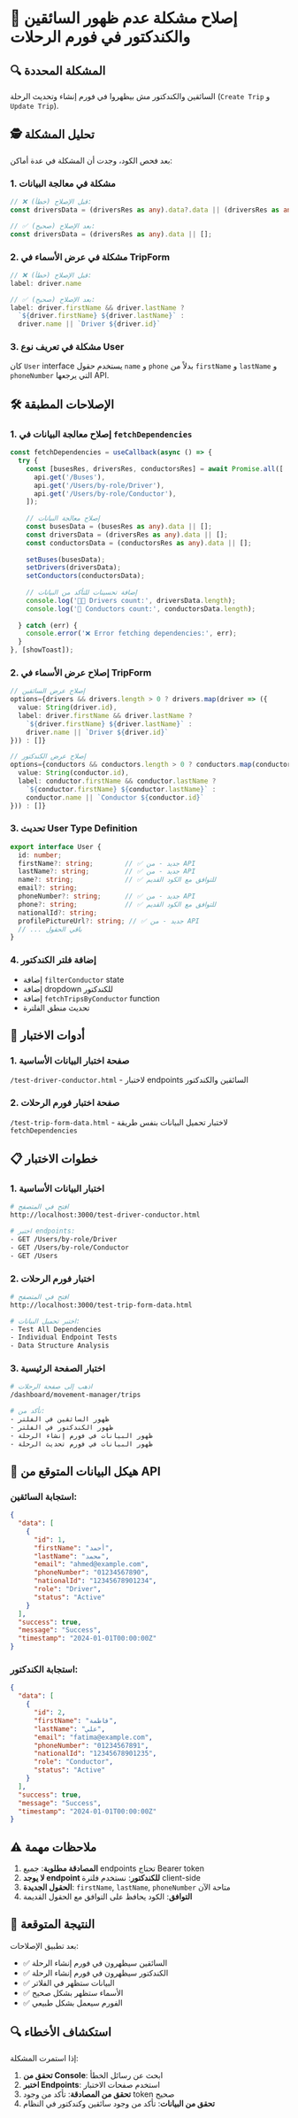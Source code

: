 # 🚌 إصلاح مشكلة عدم ظهور السائقين والكندكتور في فورم الرحلات

## 🔍 **المشكلة المحددة**

السائقين والكندكتور مش بيظهروا في فورم إنشاء وتحديث الرحلة (`Create Trip` و `Update Trip`).

## 🕵️ **تحليل المشكلة**

بعد فحص الكود، وجدت أن المشكلة في عدة أماكن:

### 1. **مشكلة في معالجة البيانات**
```typescript
// ❌ قبل الإصلاح (خطأ):
const driversData = (driversRes as any).data?.data || (driversRes as any).data || [];

// ✅ بعد الإصلاح (صحيح):
const driversData = (driversRes as any).data || [];
```

### 2. **مشكلة في عرض الأسماء في TripForm**
```typescript
// ❌ قبل الإصلاح (خطأ):
label: driver.name

// ✅ بعد الإصلاح (صحيح):
label: driver.firstName && driver.lastName ? 
  `${driver.firstName} ${driver.lastName}` : 
  driver.name || `Driver ${driver.id}`
```

### 3. **مشكلة في تعريف نوع User**
كان `User` interface يستخدم حقول `name` و `phone` بدلاً من `firstName` و `lastName` و `phoneNumber` التي يرجعها API.

## 🛠️ **الإصلاحات المطبقة**

### 1. **إصلاح معالجة البيانات في `fetchDependencies`**
```typescript
const fetchDependencies = useCallback(async () => {
  try {
    const [busesRes, driversRes, conductorsRes] = await Promise.all([
      api.get('/Buses'),
      api.get('/Users/by-role/Driver'),
      api.get('/Users/by-role/Conductor'),
    ]);
    
    // إصلاح معالجة البيانات
    const busesData = (busesRes as any).data || [];
    const driversData = (driversRes as any).data || [];
    const conductorsData = (conductorsRes as any).data || [];
    
    setBuses(busesData);
    setDrivers(driversData);
    setConductors(conductorsData);
    
    // إضافة تحسينات للتأكد من البيانات
    console.log('👨‍💼 Drivers count:', driversData.length);
    console.log('🎫 Conductors count:', conductorsData.length);
    
  } catch (err) {
    console.error('❌ Error fetching dependencies:', err);
  }
}, [showToast]);
```

### 2. **إصلاح عرض الأسماء في TripForm**
```typescript
// إصلاح عرض السائقين
options={drivers && drivers.length > 0 ? drivers.map(driver => ({
  value: String(driver.id),
  label: driver.firstName && driver.lastName ? 
    `${driver.firstName} ${driver.lastName}` : 
    driver.name || `Driver ${driver.id}`
})) : []}

// إصلاح عرض الكندكتور
options={conductors && conductors.length > 0 ? conductors.map(conductor => ({
  value: String(conductor.id),
  label: conductor.firstName && conductor.lastName ? 
    `${conductor.firstName} ${conductor.lastName}` : 
    conductor.name || `Conductor ${conductor.id}`
})) : []}
```

### 3. **تحديث User Type Definition**
```typescript
export interface User {
  id: number;
  firstName?: string;        // ✅ جديد - من API
  lastName?: string;         // ✅ جديد - من API
  name?: string;             // ✅ للتوافق مع الكود القديم
  email?: string;
  phoneNumber?: string;      // ✅ جديد - من API
  phone?: string;            // ✅ للتوافق مع الكود القديم
  nationalId?: string;
  profilePictureUrl?: string; // ✅ جديد - من API
  // ... باقي الحقول
}
```

### 4. **إضافة فلتر الكندكتور**
- إضافة `filterConductor` state
- إضافة dropdown للكندكتور
- إضافة `fetchTripsByConductor` function
- تحديث منطق الفلترة

## 🧪 **أدوات الاختبار**

### 1. **صفحة اختبار البيانات الأساسية**
`/test-driver-conductor.html` - لاختبار endpoints السائقين والكندكتور

### 2. **صفحة اختبار فورم الرحلات**
`/test-trip-form-data.html` - لاختبار تحميل البيانات بنفس طريقة `fetchDependencies`

## 📋 **خطوات الاختبار**

### 1. **اختبار البيانات الأساسية**
```bash
# افتح في المتصفح
http://localhost:3000/test-driver-conductor.html

# اختبر endpoints:
- GET /Users/by-role/Driver
- GET /Users/by-role/Conductor
- GET /Users
```

### 2. **اختبار فورم الرحلات**
```bash
# افتح في المتصفح
http://localhost:3000/test-trip-form-data.html

# اختبر تحميل البيانات:
- Test All Dependencies
- Individual Endpoint Tests
- Data Structure Analysis
```

### 3. **اختبار الصفحة الرئيسية**
```bash
# اذهب إلى صفحة الرحلات
/dashboard/movement-manager/trips

# تأكد من:
- ظهور السائقين في الفلتر
- ظهور الكندكتور في الفلتر
- ظهور البيانات في فورم إنشاء الرحلة
- ظهور البيانات في فورم تحديث الرحلة
```

## 🔧 **هيكل البيانات المتوقع من API**

### **استجابة السائقين:**
```json
{
  "data": [
    {
      "id": 1,
      "firstName": "أحمد",
      "lastName": "محمد",
      "email": "ahmed@example.com",
      "phoneNumber": "01234567890",
      "nationalId": "12345678901234",
      "role": "Driver",
      "status": "Active"
    }
  ],
  "success": true,
  "message": "Success",
  "timestamp": "2024-01-01T00:00:00Z"
}
```

### **استجابة الكندكتور:**
```json
{
  "data": [
    {
      "id": 2,
      "firstName": "فاطمة",
      "lastName": "علي",
      "email": "fatima@example.com",
      "phoneNumber": "01234567891",
      "nationalId": "12345678901235",
      "role": "Conductor",
      "status": "Active"
    }
  ],
  "success": true,
  "message": "Success",
  "timestamp": "2024-01-01T00:00:00Z"
}
```

## ⚠️ **ملاحظات مهمة**

1. **المصادقة مطلوبة**: جميع endpoints تحتاج Bearer token
2. **لا يوجد endpoint للكندكتور**: نستخدم فلترة client-side
3. **الحقول الجديدة**: `firstName`, `lastName`, `phoneNumber` متاحة الآن
4. **التوافق**: الكود يحافظ على التوافق مع الحقول القديمة

## 🚀 **النتيجة المتوقعة**

بعد تطبيق الإصلاحات:
- ✅ السائقين سيظهرون في فورم إنشاء الرحلة
- ✅ الكندكتور سيظهرون في فورم إنشاء الرحلة
- ✅ البيانات ستظهر في الفلاتر
- ✅ الأسماء ستظهر بشكل صحيح
- ✅ الفورم سيعمل بشكل طبيعي

## 🔍 **استكشاف الأخطاء**

إذا استمرت المشكلة:

1. **تحقق من Console**: ابحث عن رسائل الخطأ
2. **اختبر Endpoints**: استخدم صفحات الاختبار
3. **تحقق من المصادقة**: تأكد من وجود token صحيح
4. **تحقق من البيانات**: تأكد من وجود سائقين وكندكتور في النظام
